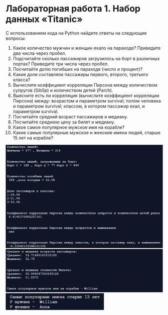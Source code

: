 # Лабораторная работа 1. Набор данных «Titanic»

С использованием кода на Python найдите ответы на следующие вопросы:

1. Какое количество мужчин и женщин ехало на параходе? Приведите два числа через пробел.
2. Подсчитайте сколько пассажиров загрузилось на борт в различных портах? Приведите три числа через пробел.
3. Посчитайте долю погибших на параходе (число и процент)?
4. Какие доли составляли пассажиры первого, второго, третьего класса?
5. Вычислите коэффициент корреляции Пирсона между количеством супругов (SibSp) и количеством детей (Parch).
6. Выясните есть ли корреляция (вычислите коэффициент корреляции Пирсона) между:
возрастом и параметром survival;
полом человека и параметром survival;
классом, в котором пассажир ехал, и параметром survival.
7. Посчитайте средний возраст пассажиров и медиану.
8. Посчитайте среднюю цену за билет и медиану.
9. Какое самое популярное мужское имя на корабле?
10. Какие самые популярные мужское и женские имена людей, старше 15 лет на корабле?

![](https://github.com/python-advance/sem6-lr1-arinasaf11/blob/master/Screenshot_1.jpg)
![](https://github.com/python-advance/sem6-lr1-arinasaf11/blob/master/Screenshot_2.jpg)
![](https://github.com/python-advance/sem6-lr1-arinasaf11/blob/master/Screenshot_3.jpg)
